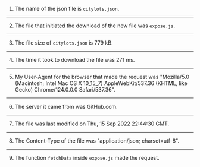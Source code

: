 1. The name of the json file is `citylots.json`.

---

2. The file that initiated the download of the new file was `expose.js`.

---

3. The file size of `citylots.json` is 779 kB.

---

4. The time it took to download the file was 271 ms.

---

5. My User-Agent for the browser that made the request was "Mozilla/5.0 (Macintosh; Intel Mac OS X 10_15_7) AppleWebKit/537.36 (KHTML, like Gecko) Chrome/124.0.0.0 Safari/537.36".

---

6. The server it came from was GitHub.com.

---

7. The file was last modified on Thu, 15 Sep 2022 22:44:30 GMT.

---

8. The Content-Type of the file was "application/json; charset=utf-8".

---

9. The function `fetchData` inside `expose.js` made the request.